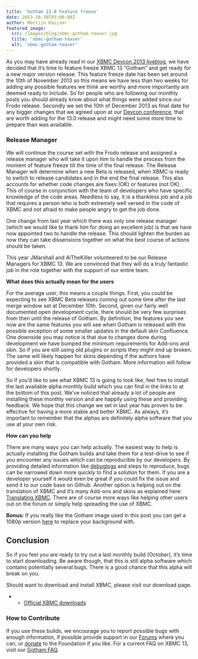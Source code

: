 ```yaml
---
title: 'Gotham 13.0 Feature freeze'
date: 2013-10-30T03:00:00Z
author: Martijn Kaijser
featured_image:
  src: /images/blog/xbmc-gotham-teaser.jpg
  title: 'xbmc-gotham-teaser'
  alt: 'xbmc-gotham-teaser'
---
```

As you may have already read in our [XBMC Devcon 2013 liveblog,](https://kodi.wiki/xbmc-devcon-2013-liveblog/) we have decided that it’s time to feature freeze XBMC 13 “Gotham” and get ready for a new major version release. This feature freeze date has been set around the 10th of November 2013 so this means we have less than two weeks for adding any possible features we think are worthy and more importantly are deemed ready to include. So for people who are following our monthly posts you should already know about what things were added since our Frodo release. Secondly we set the 10th of December 2013 as final date for any bigger changes that we agreed upon at our [Devcon conference](https://kodi.wiki/xbmc-devcon-2013-liveblog/), that are worth adding for the 13.0 release and might need some more time to prepare than was available.

 ### Release Manager

 We will continue the course set with the Frodo release and assigned a release manager who will take it upon him to handle the process from the moment of feature freeze till the time of the final release. The Release Manager will determine when a new Beta is released, when XBMC is ready to switch to release candidates and in the end the final release. This also accounts for whether code changes are fixes (OK) or features (not OK). This of course in conjunction with the team of developers who have specific knowledge of the code areas. Needless to say, it is a thankless job and a job that requires a person who is both extremely well versed in the code of XBMC and not afraid to make people angry to get the job done.

 One change from last year which there was only one release manager (which we would like to thank him for doing an excellent job) is that we have now appointed two to handle the release. This should lighten the burden as now they can take dissensions together on what the best course of actions should be taken.

 This year JMarshall and AlTheKiller volunteered to be our Release Managers for XBMC 13. We are convinced that they will do a truly fantastic job in the role together with the support of our entire team.

 **What does this actually mean for the users**

 For the average user, this means a couple things. First, you could be expecting to see XBMC Beta releases coming out some time after the last merge window set at December 10th. Second, given our fairly well documented open development cycle, there should be very few surprises from then until the release of Gotham. By definition, the features you see now are the same features you will see when Gotham is released with the possible exception of some smaller updates in the default skin Confluence. One downside you may notice is that due to changes done during development we have bumped the minimum requirements for Add-ons and skin. So if you are still using old plugins or scripts they might end up broken. The same will likely happen for skins depending if the authors have provided a skin that is compatible with Gotham. More information will follow for developers shortly.

 So if you’d like to see what XBMC 13 is going to look like, feel free to install the last available alpha monthly build which you can find in the links to at the bottom of this post. We’ve noticed that already a lot of people are installing these monthly version and are happily using these and providing feedback. We hope that this change we set in last year has proven to be effective for having a more stable and better XBMC. As always, it’s important to remember that the alphas are definitely alpha software that you use at your own risk.

 **How can you help**

 There are many ways you can help actually. The easiest way to help is actually installing the Gotham builds and take them for a test-drive to see if you encounter any issues which can be reproducible by our developers. By providing detailed information like [debuglogs](https://kodi.wiki/view/Log_file) and steps to reproduce, bugs can be narrowed down more quickly to find a solution for them. If you are a developer yourself it would even be great if you could fix the issue and send it to our code base on Github. Another option is helping out on the translation of XBMC and it’s many Add-ons and skins as explained here: [Translating XBMC](https://forum.kodi.tv/showthread.php?tid=141158&amp;amp;pid=1198024). There are of course more ways like helping other users out on the forum or simply help spreading the use of XBMC.

 **Bonus:** If you really like the Gotham image used in this post you can get a 1080p version [here](/sites/default/files/uploads/xbmc-gotham-teaser.jpg) to replace your background with.

 Conclusion
----------

 So if you feel you are ready to try out a last monthly build (October), it’s time to start downloading. Be aware though, that this is still alpha software which contains potentially several bugs. There is a good chance that this alpha will break on you.

 Should want to download and install XBMC, please visit our download page.

 
 * * [Official XBMC downloads](https://kodi.wiki/download/)
 
  

 ### How to Contribute

 If you use these builds, we encourage you to report possible bugs with enough information, if possible provide support in our [Forums](https://forum.kodi.tv/ "XBMC Forums") where you can, or [donate](https://kodi.wiki/contribute/donate/ "XBMC Foundation Donations") to the Foundation if you like. For a current FAQ on XBMC 13, visit our [Gotham FAQ](https://kodi.wiki/view/XBMC_v13_(Gotham)_FAQ "XBMC 13 FAQ").

  

 